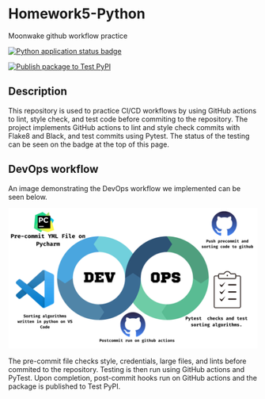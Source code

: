 # Homework5-Python
Moonwake github workflow practice

[![Python application status badge](https://github.com/triscuitcircuit/Homework5-Python/actions/workflows/python-app.yml/badge.svg)](https://github.com/triscuitcircuit/Homework5-Python/actions/workflows/python-app.yml)

[![Publish package to Test PyPI](https://github.com/triscuitcircuit/Homework5-Python/actions/workflows/publish-app.yml/badge.svg)](https://github.com/triscuitcircuit/Homework5-Python/actions/workflows/publish-app.yml)

## Description
This repository is used to practice CI/CD workflows by using GitHub actions to lint, style check, and test code before commiting to the repository. The project implements GitHub actions to lint and style check commits with Flake8 and Black, and test commits using Pytest. The status of the testing can be seen on the badge at the top of this page.

## DevOps workflow
An image demonstrating the DevOps workflow we implemented can be seen below.

![Devops image](https://github.com/triscuitcircuit/Homework5-Python/blob/8ee4eea64f3ba6083126ef1916aa11772d7e971a/DEVOPS%20Workflow.png)

The pre-commit file checks style, credentials, large files, and lints before commited to the repository. Testing is then run using GitHub actions and PyTest. Upon completion, post-commit hooks run on GitHub actions and the package is published to Test PyPI.
